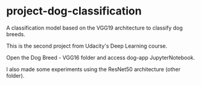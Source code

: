 # project-dog-classification
A classification model based on the VGG19 architecture to classify dog breeds.

This is the second project from Udacity's Deep Learning course. 

Open the Dog Breed - VGG16 folder and access dog-app JupyterNotebook.

I also made some experiments using the ResNet50 architecture (other folder). 
